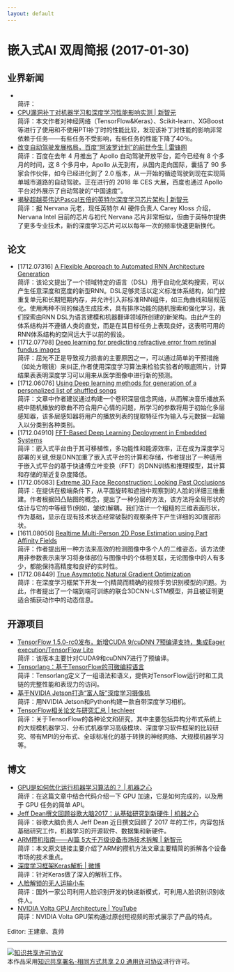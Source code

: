 ```yaml
---
layout: default
---
```


# 嵌入式AI 双周简报 (2017-01-30)

## 业界新闻

- []()</br>
简评：
- [CPU漏洞补丁对机器学习和深度学习性能影响实测 | 新智元](https://mp.weixin.qq.com/s?timestamp=1516018763&src=3&ver=1&signature=Y*SvMcfP6LnMQTPt9ZOJkE-YNTEKuKlLIEsVtNozKgkjVTkNCG2M*ih5oRJEuh0zw8c8LT8CZbUt188BNny*uP3jSJcFs2CiOxE2GvnmjnZJomn7Dh49MmYjLwyMjA6PqmldJ2Vmy3cf5bz-BSu1RhpWjj-SjI7MOhs-VgbgSHM=) <br />
简评：本文作者对神经网络（TensorFlow&Keras）、Scikit-learn、XGBoost等进行了使用和不使用PTI补丁时的性能比较，发现该补丁对性能的影响非常依赖于任务——有些任务不受影响，有些任务的性能下降了40％。
- [改变自动驾驶发展格局，百度“阿波罗计划”的前世今生 | 雷锋网](https://mp.weixin.qq.com/s?timestamp=1516013308&src=3&ver=1&signature=Y*SvMcfP6LnMQTPt9ZOJkAP8td9dPU*X7kgtHADvvgTwSmv3kVoMkxYAkA7Hp0v0bxwAyEWgHGT8ZVDudQ6la*HL3COqj6aOir8Ytpg1nUD74De95w4qAh07M6Zid2BWaI9QI7Gn1-oA6lrGEvcJkhbb9ZRzeGXXsBrBup*SuLI=)<br />
简评：百度在去年 4 月推出了 Apollo 自动驾驶开放平台，距今已经有 8 个多月的时间，这 8 个多月中，Apollo 从无到有，从国内走向国际，囊括了 90 多家合作伙伴，如今已经进化到了 2.0 版本，从一开始的循迹驾驶到现在实现简单城市道路的自动驾驶。正在进行的 2018 年 CES 大展，百度也通过 Apollo 平台对外展示了自动驾驶的“中国速度”。
- [揭秘超越英伟达Pascal五倍的英特尔深度学习芯片架构 | 新智元](https://mp.weixin.qq.com/s?timestamp=1516018932&src=3&ver=1&signature=Y*SvMcfP6LnMQTPt9ZOJkJ79FvG5Jp36g4Zy22ZZ2deQLjKB4sjsgC4CpbSXxlw-TEqfJod4XGf6tPfq42sdrm-u53vu4-jX6MnvlTPCSntFWp5KPayj0BUjWyqlNej9BXowlgG5mmB7Ovp-LQ5718l0CapFG2mHDwyrMZ70mXc=)<br />
简评：据 Nervana 元老，现任英特尔 AI 硬件负责人 Carey Kloss 介绍，Nervana Intel 目前的芯片与初代 Nervana 芯片非常相似，但由于英特尔提供了更多专业技术，新的深度学习芯片可以以每年一次的频率快速更新换代。

## 论文
- [1712.07316] [A Flexible Approach to Automated RNN Architecture Generation](https://arxiv.org/abs/1712.07316)</br>
简评：该论文提出了一个领域特定的语言（DSL）用于自动化架构搜索，可以产生任意深度和宽度的新型RNN。DSL足够灵活以定义标准体系结构，如门控重复单元和长期短期内存，并允许引入非标准RNN组件，如三角曲线和层规范化。使用两种不同的候选生成技术，具有排序功能的随机搜索和强化学习，我们探索由RNN DSL为语言建模和机器翻译领域所创建的新架构。由此产生的体系结构并不遵循人类的直觉，而是在其目标任务上表现良好，这表明可用的RNN体系结构的空间远大于以前的假设。
- [1712.07798] [Deep learning for predicting refractive error from retinal fundus images](https://arxiv.org/abs/1712.07798)</br>
简评：屈光不正是导致视力损害的主要原因之一，可以通过简单的干预措施（如处方眼镜）来纠正,作者使用深度学习算法来检验实验者的眼底照片，计算结果表表明深度学习可以用来从医学图像中进行新的预测。
- [1712.06076] [Using Deep learning methods for generation of a personalized list of shuffled songs](https://arxiv.org/abs/1712.06076)</br>
简评：文章中作者建议通过构建一个卷积深层信念网络，从而解决音乐播放系统中随机播放的歌曲不符合用户心情的问题，所学习的参数将用于初始化多层感知器，该多层感知器将用户的播放列表的提取特征作为输入与元数据一起输入以分类到各种类别。
- [1712.04910] [FFT-Based Deep Learning Deployment in Embedded Systems](https://arxiv.org/abs/1712.04910)</br>
简评：嵌入式平台由于其可移植性，多功能性和能源效率，正在成为深度学习部署的关键,但是DNN加重了嵌入式平台的计算和存储，作者提出了一种适用于嵌入式平台的基于快速傅立叶变换（FFT）的DNN训练和推理模型，其计算和存储的渐近复杂度降低。
- [1712.05083] [Extreme 3D Face Reconstruction: Looking Past Occlusions](https://arxiv.org/abs/1712.05083)</br>
简评：在提供在极端条件下，从平面旋转和遮挡中观察到的人脸的详细三维重建。作者根据凹凸贴图的概念，提出了一种分层的方法，该方法将全局形状的估计与它的中等细节(例如，皱纹)解耦。我们估计一个粗糙的三维表面形状，作为基础，显示在现有技术状态经常破裂的观察条件下产生详细的3D面部形状。
- [1611.08050] [Realtime Multi-Person 2D Pose Estimation using Part Affinity Fields](https://arxiv.org/abs/1611.08050)</br>
简评：作者提出用一种方法来高效的检测图像中多个人的二维姿态，该方法使用非参数表示来学习将身体部位与图像中的个体相关联，无论图像中的人有多少，都能保持高精度和良好的实时性。
- [1712.08449] [True Asymptotic Natural Gradient Optimization](https://arxiv.org/abs/1712.08449)</br>
简评：在深度学习框架下开发一个j精简而精确的视频手势识别模型的问题。为此，作者提出了一个端到端可训练的联合3DCNN-LSTM模型，并且被证明更适合捕获动作中的动态信息。


## 开源项目

- [TensorFlow 1.5.0-rc0发布，新增CUDA 9/cuDNN 7预编译支持，集成Eager execution/TensorFlow Lite](https://github.com/tensorflow/tensorflow/releases/tag/v1.5.0-rc0)</br>
简评：该版本主要针对CUDA9和cuDNN7进行了预编译。
- [Tensorlang：基于TensorFlow的可微编程语言](https://github.com/tensorlang/tensorlang)</br>
简评：Tensorlang定义了一组语法和语义，提供对TensorFlow运行时和工具链的完整性能和表现力的访问。
- [基于NVIDIA Jetson打造“富人版”深度学习摄像机](https://github.com/burningion/rich-mans-deep-learning-camera)</br>
简评：用NVIDIA Jetson和Python构建一款自带深度学习相机。
- [TensorFlow相关论文与研究汇总 | techleer](https://www.techleer.com/articles/419-a-curated-list-of-dedicated-resources-tensorflow-papers/)</br>
简评：关于TensorFlow的各种论文和研究，其中主要包括异构分布式系统上的大规模机器学习、分布式机器学习高级模块、深度学习软件框架的比较研究、带有MPI的分布式、全球标准化的基于转换的神经网络、大规模机器学习等。

## 博文

- [GPU是如何优化运行机器学习算法的？ | 机器之心](https://mp.weixin.qq.com/s?timestamp=1516018932&src=3&ver=1&signature=Y*SvMcfP6LnMQTPt9ZOJkJ79FvG5Jp36g4Zy22ZZ2deQLjKB4sjsgC4CpbSXxlw-TEqfJod4XGf6tPfq42sdrm-u53vu4-jX6MnvlTPCSntnIgJF-UBd51iDsG4sc8TaJmRUrwgRjQkzEVcP*gWCJCh*iIVP3o2tJnkVvdBhvoY=)<br />
简评：在这篇文章中结合代码介绍一下 GPU 加速，它是如何完成的，以及用于 GPU 任务的简单 API。
- [Jeff Dean撰文回顾谷歌大脑2017：从基础研究到新硬件 | 机器之心](https://mp.weixin.qq.com/s?timestamp=1516018932&src=3&ver=1&signature=Y*SvMcfP6LnMQTPt9ZOJkJ79FvG5Jp36g4Zy22ZZ2deQLjKB4sjsgC4CpbSXxlw-TEqfJod4XGf6tPfq42sdrm-u53vu4-jX6MnvlTPCSntKQ-bvsEjuz8I-T9XXKRadEBY-11f4GgyxEZXqTnUWGowzlwaNtvNWQoRRkv1TW9M=)<br />
简评：谷歌大脑负责人 Jeff Dean 近日撰文回顾了 2017 年的工作，内容包括基础研究工作，机器学习的开源软件、数据集和新硬件。
- [ARM攒机指南——AI篇 5大千万级设备市场技术拆解 | 新智元](http://mp.weixin.qq.com/s/6ksL9p1Gmnrd2HahU3KniQ)</br>
简评：本文原文链接主要介绍了ARM的攒机方法文章主要精简的拆解各个设备市场的技术重点。
- [深度学习框架Keras解析 | 微博](https://weibo.com/tv/v/FDdlhe4BT?fid=1034:8e4d1ec8c10716320ae216ea9cca1bdf)</br>
简评：针对Keras做了深入的解析工作。
- [人脸解锁的无人运输小车](https://weibo.com/tv/v/FD3mycpN4?fid=1034:fe9c2486fcf2409470de17ca981eb3b6)</br>
简评：国外一家公司利用人脸识别开发的快递新模式，可利用人脸识别识别收件人。
- [NVIDIA Volta GPU Architecture | YouTube](https://www.youtube.com/watch?v=5TUk5BtM0Bc)</br>
简评：NVIDIA Volta GPU架构通过原创短视频的形式展示了产品的特点。


Editor: 王建章、袁帅

----

<a rel="license" href="http://creativecommons.org/licenses/by-sa/2.0/"><img alt="知识共享许可协议" style="border-width:0" src="https://i.creativecommons.org/l/by-sa/2.0/88x31.png" /></a><br />本作品采用<a rel="license" href="http://creativecommons.org/licenses/by-sa/2.0/">知识共享署名-相同方式共享 2.0 通用许可协议</a>进行许可。
